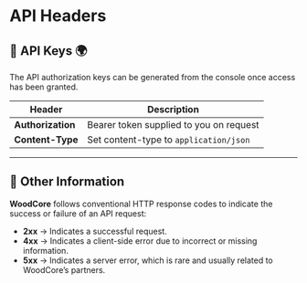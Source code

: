 # API Headers

## 🔑 API Keys 🌍
The API authorization keys can be generated from the console once access has been granted.

| **Header**        | **Description**                                  |
|-------------------|--------------------------------------------------|
| **Authorization** | Bearer token supplied to you on request          |
| **Content-Type**  | Set content-type to `application/json`           |

---

## 📌 Other Information

**WoodCore** follows conventional HTTP response codes to indicate the success or failure of an API request:

- **2xx** → Indicates a successful request.
- **4xx** → Indicates a client-side error due to incorrect or missing information.
- **5xx** → Indicates a server error, which is rare and usually related to WoodCore’s partners.

